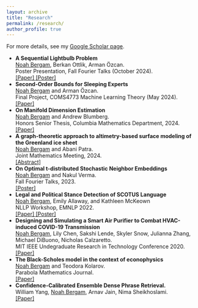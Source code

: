 ```yaml
---
layout: archive
title: "Research"
permalink: /research/
author_profile: true
---
```


For more details, see my <a href="https://scholar.google.com/citations?user=VQfpXAoAAAAJ&hl=en&oi=ao">Google Scholar page</a>.


<ul>

<li><b>A Sequential Lightbulb Problem</b> <br>
  <u>Noah Bergam</u>, Berkan Ottlik, Arman Özcan. <br>
  Poster Presentation, Fall Fourier Talks (October 2024). <br>
  <a href="https://njbergam.github.io/publications/lightbulb.pdf">[Paper] </a> 
  <a href="https://njbergam.github.io/publications/lightbulb_poster.pdf">[Poster] </a> 
  </li>

<li><b>Second-Order Bounds for Sleeping Experts</b> <br>
  <u>Noah Bergam</u> and Arman Özcan. <br>
  Final Project, COMS4773 Machine Learning Theory (May 2024). <br>
  <a href="https://njbergam.github.io/publications/sleeping_experts.pdf">[Paper] </a> 
  </li>


<li><b>On Manifold Dimension Estimation</b> <br>
  <u>Noah Bergam</u> and Andrew Blumberg. <br>
  Honors Senior Thesis, Columbia Mathematics Department, 2024. <br>
  <a href="https://njbergam.github.io/publications/seniorthesis.pdf">[Paper] </a> 
  </li>

<li><b>A graph-theoretic approach to altimetry-based surface modeling of the Greenland ice sheet</b> <br>
  <u>Noah Bergam</u> and Abani Patra. <br>
  Joint Mathematics Meeting, 2024. <br>
  <a href="https://meetings.ams.org/math/jmm2024/meetingapp.cgi/Paper/27756">[Abstract] </a> 
  </li>

<li><b>On Optimal t-distributed Stochastic Neighbor Embeddings</b> <br>
  <u>Noah Bergam</u> and Nakul Verma. <br>
  Fall Fourier Talks, 2023. <br>
  <a href="https://njbergam.github.io/publications/tsne_poster.pdf">[Poster] </a> 
  </li>


  <li><b>Legal and Political Stance Detection of SCOTUS Language</b> <br>
  <u>Noah Bergam</u>, Emily Allaway, and Kathleen McKeown <br>
  NLLP Workshop, EMNLP 2022. <br>
  <a href="https://aclanthology.org/2022.nllp-1.25/">[Paper] </a> 
  <a href="https://njbergam.github.io/publications/scotus_pres.pdf">[Poster] </a>
  </li>
  
  <li><b>Designing and Simulating a Smart Air Purifier to Combat HVAC-induced COVID-19 Transmission</b> <br>
  <u>Noah Bergam</u>, Lily Chen, Sakshi Lende, Skyler Snow, Julianna Zhang, Michael DiBuono, Nicholas Calzaretto. <br>
  MIT IEEE Undegraduate Research in Technology Conference 2020. <br>
  <a href="https://ieeexplore.ieee.org/document/9668856">[Paper] </a>
  </li>

  <li><b>The Black-Scholes model in the context of econophysics</b> <br>
  <u>Noah Bergam</u> and Teodora Kolarov. <br>
  Parabola Mathematics Journal. <br>
  <a href="https://www.parabola.unsw.edu.au/files/articles/2020-2029/volume-57-2021/issue-2/vol57_no2_5.pdf">[Paper] </a> 
  </li>


  <li><b>Confidence-Calibrated Ensemble Dense Phrase Retrieval.</b> <br>
  William Yang, <u>Noah Bergam</u>, Arnav Jain, Nima Sheikhoslami. <br>
  <a href="https://arxiv.org/abs/2306.15917">[Paper] </a> 
  </li>


</ul>






